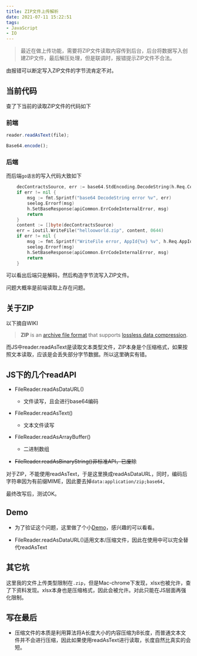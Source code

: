 ```yaml
---
title: ZIP文件上传解析
date: 2021-07-11 15:22:51
tags:
- JavaScript
- IO
---
```


> 最近在做上传功能，需要将ZIP文件读取内容传到后台，后台将数据写入创建ZIP文件，最后解压处理，但是联调时，报错提示ZIP文件不合法。

由报错可以断定写入ZIP文件的字节流肯定不对。



## 当前代码

查了下当前的读取ZIP文件的代码如下

### 前端

```javascript
reader.readAsText(file);

Base64.encode();
```

### 后端

而后端`go语言`的写入代码大致如下

```go
	decContractsSource, err := base64.StdEncoding.DecodeString(h.Req.ContractsSourceBase64)
	if err != nil {
		msg := fmt.Sprintf("base64 DecodeString error %v", err)
		seelog.Errorf(msg)
		h.SetBaseResponse(apiCommon.ErrCodeInternalError, msg)
		return
	}
	content := []byte(decContractsSource)
	err = ioutil.WriteFile("hellooworld.zip", content, 0644)
	if err != nil {
		msg := fmt.Sprintf("WriteFile error, AppId{%v} %v", h.Req.AppId, err)
		seelog.Errorf(msg)
		h.SetBaseResponse(apiCommon.ErrCodeInternalError, msg)
		return
	}
```

可以看出后端只是解码，然后构造字节流写入ZIP文件。



问题大概率是前端读取上存在问题。



## 关于ZIP

以下摘自WIKI

> **ZIP** is an [archive file format](https://en.wikipedia.org/wiki/Archive_file_format) that supports [lossless data compression](https://en.wikipedia.org/wiki/Lossless_compression). 

而JS中reader.readAsText是读取文本类型文件，ZIP本身是个压缩格式，如果按照文本读取，应该是会丢失部分字节数据。所以这里确实有错。



## JS下的几个readAPI

- FileReader.readAsDataURL()
  - 文件读写，且会进行base64编码
- FileReader.readAsText()
  - 文本文件读写

- FileReader.readAsArrayBuffer()
  - 二进制数组
  
- ~~FileReader.readAsBinaryString()非标准API，已废除~~

对于ZIP，不能使用readAsText，于是这里换成readAsDataURL，同时，编码后字符串因为有前缀MIME，因此要去掉`data:application/zip;base64,`

最终改写后，测试OK。



## Demo

- 为了验证这个问题，这里做了个小[Demo](https://github.com/alanhg/express-demo)，感兴趣的可以看看。

- FileReader.readAsDataURL()适用文本/压缩文件，因此在使用中可以完全替代readAsText



## 其它坑

这里我的文件上传类型限制在`.zip`，但是Mac-chrome下发现，xlsx也被允许，查了下资料发现。xlsx本身也是压缩格式，因此会被允许。对此只能在JS层面再强化限制。



## 写在最后

- 压缩文件的本质是利用算法将A长度大小的内容压缩为B长度，而普通文本文件并不会进行压缩，因此如果使用readAsText进行读取，长度自然比真实的会短。

  






